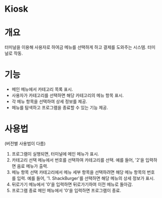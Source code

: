 # Kiosk

# 개요
터미널을 이용해 사용자로 하여금 메뉴를 선택하게 하고 결제를 도와주는 시스템. 터미널로 작동.

# 기능
* 메인 메뉴에서 카테고리 목록 표시.
* 사용자가 카테고리를 선택하면 해당 카테고리의 메뉴 항목 표시.
* 각 메뉴 항목을 선택하여 상세 정보를 제공.
* 메뉴를 탐색하고 프로그램을 종료할 수 있는 기능 제공.


# 사용법 
(버전별 사용법이 다름)
1. 프로그램이 실행되면, 터미널에 메인 메뉴가 표시.
2. 카테고리 선택 메뉴에서 번호를 선택하여 카테고리를 선택. 예를 들어, '2'을 입력하면 음료 메뉴가 출력.
3. 메뉴 항목 선택 카테고리에서 메뉴 세부 항목을 선택하려면 해당 메뉴 항목의 번호를 입력. 예를 들어, '1. ShackBurger'를 선택하면 해당 메뉴의 상세 정보가 표시.
4. 뒤로가기 메뉴에서 '0'을 입력하면 뒤로가기하여 이전 메뉴로 돌아감.
5. 프로그램 종료 메인 메뉴에서 '0'을 입력하면 프로그램이 종료.
